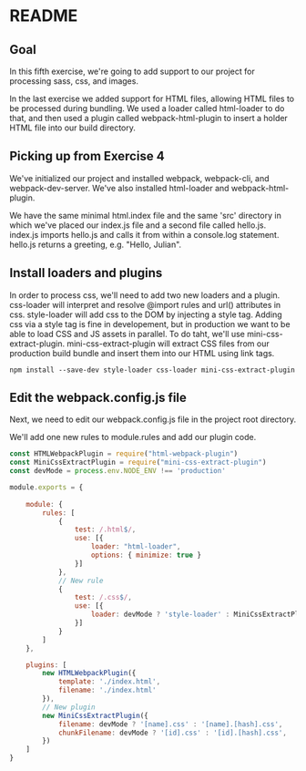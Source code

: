 # README

## Goal

In this fifth exercise, we're going to add support to our project for processing sass, css, and images. 

In the last exercise we added support for HTML files, allowing HTML files to be processed during bundling. We used a loader called html-loader to do that, and then used a plugin called webpack-html-plugin to insert a holder HTML file into our build directory.

## Picking up from Exercise 4

We've initialized our project and installed webpack, webpack-cli, and webpack-dev-server. We've also installed html-loader and webpack-html-plugin.

We have the same minimal html.index file and the same 'src' directory in which we've placed our index.js file and a second file called hello.js. index.js imports hello.js and calls it from within a console.log statement. hello.js returns a greeting, e.g. "Hello, Julian". 

## Install loaders and plugins

In order to process css, we'll need to add two new loaders and a plugin. css-loader will interpret and resolve @import rules and url() attributes in css. style-loader will add css to the DOM by injecting a style tag. Adding css via a style tag is fine in developement, but in production we want to be able to load CSS and JS assets in parallel. To do taht, we'll use mini-css-extract-plugin. mini-css-extract-plugin will extract CSS files from our production build bundle and insert them into our HTML using link tags. 

```
npm install --save-dev style-loader css-loader mini-css-extract-plugin
```

## Edit the webpack.config.js file

Next, we need to edit our webpack.config.js file in the project root directory. 

We'll add one new rules to module.rules and add our plugin code.

```js
const HTMLWebpackPlugin = require("html-webpack-plugin")
const MiniCssExtractPlugin = require("mini-css-extract-plugin")
const devMode = process.env.NODE_ENV !== 'production'

module.exports = {
    
    module: {
        rules: [         
            {
                test: /.html$/,
                use: [{
                    loader: "html-loader",
                    options: { minimize: true }
                }]
            },
            // New rule
            {
                test: /.css$/,
                use: [{
                    loader: devMode ? 'style-loader' : MiniCssExtractPlugin.loader, 'css-loader'
                }]
            }
        ]
    },

    plugins: [
        new HTMLWebpackPlugin({
            template: './index.html',
            filename: './index.html'
        }),
        // New plugin
        new MiniCssExtractPlugin({
            filename: devMode ? '[name].css' : '[name].[hash].css',
            chunkFilename: devMode ? '[id].css' : '[id].[hash].css',
        })
    ]
}
```


